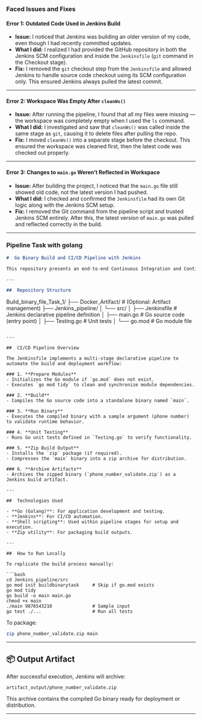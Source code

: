 ###  Faced Issues and Fixes

####  **Error 1: Outdated Code Used in Jenkins Build**

* **Issue:** I noticed that Jenkins was building an older version of my code, even though I had recently committed updates.
* **What I did:** I realized I had provided the GitHub repository in both the Jenkins SCM configuration and inside the `Jenkinsfile` (`git` command in the Checkout stage).
* **Fix:** I removed the `git` checkout step from the `Jenkinsfile` and allowed Jenkins to handle source code checkout using its SCM configuration only. This ensured Jenkins always pulled the latest commit.

---

####  **Error 2: Workspace Was Empty After `cleanWs()`**

* **Issue:** After running the pipeline, I found that all my files were missing — the workspace was completely empty when I used the `ls` command.
* **What I did:** I investigated and saw that `cleanWs()` was called inside the same stage as `git`, causing it to delete files after pulling the repo.
* **Fix:** I moved `cleanWs()` into a separate stage before the checkout. This ensured the workspace was cleaned first, then the latest code was checked out properly.

---

####  **Error 3: Changes to `main.go` Weren’t Reflected in Workspace**

* **Issue:** After building the project, I noticed that the `main.go` file still showed old code, not the latest version I had pushed.
* **What I did:** I checked and confirmed the `Jenkinsfile` had its own Git logic along with the Jenkins SCM setup.
* **Fix:** I removed the Git command from the pipeline script and trusted Jenkins SCM entirely. After this, the latest version of `main.go` was pulled and reflected correctly in the build.

---
###  Pipeline Task with golang

```markdown
#  Go Binary Build and CI/CD Pipeline with Jenkins

This repository presents an end-to-end Continuous Integration and Continuous Deployment (CI/CD) pipeline for building and packaging a Go-based application. The pipeline is implemented using Jenkins and includes source code management, module initialization, compilation, testing, and artifact archiving.

---

##  Repository Structure

```

Build\_binary\_file\_Task\_1/
├── Docker\_Artifact/            # (Optional: Artifact management)
├── Jenkins\_pipeline/
│   └── src/
│       ├── Jenkinsfile         # Jenkins declarative pipeline definition
│       ├── main.go             # Go source code (entry point)
│       ├── Testing.go          # Unit tests
│       └── go.mod              # Go module file

````

---

##  CI/CD Pipeline Overview

The Jenkinsfile implements a multi-stage declarative pipeline to automate the build and deployment workflow:

### 1. **Prepare Modules**
- Initializes the Go module if `go.mod` does not exist.
- Executes `go mod tidy` to clean and synchronize module dependencies.

### 2. **Build**
- Compiles the Go source code into a standalone binary named `main`.

### 3. **Run Binary**
- Executes the compiled binary with a sample argument (phone number) to validate runtime behavior.

### 4. **Unit Testing**
- Runs Go unit tests defined in `Testing.go` to verify functionality.

### 5. **Zip Build Output**
- Installs the `zip` package (if required).
- Compresses the `main` binary into a zip archive for distribution.

### 6. **Archive Artifacts**
- Archives the zipped binary (`phone_number_validate.zip`) as a Jenkins build artifact.

---

##  Technologies Used

- **Go (Golang)**: For application development and testing.
- **Jenkins**: For CI/CD automation.
- **Shell scripting**: Used within pipeline stages for setup and execution.
- **Zip utility**: For packaging build outputs.

---

##  How to Run Locally

To replicate the build process manually:

```bash
cd Jenkins_pipeline/src
go mod init buildbinarytask     # Skip if go.mod exists
go mod tidy
go build -o main main.go
chmod +x main
./main 9876543210               # Sample input
go test ./...                   # Run all tests
````

To package:

```bash
zip phone_number_validate.zip main
```

---

## 📦 Output Artifact

After successful execution, Jenkins will archive:

```
artifact_output/phone_number_validate.zip
```

This archive contains the compiled Go binary ready for deployment or distribution.

---






